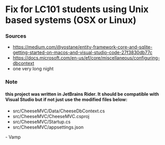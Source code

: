 # Fix for LC101 students using Unix based systems (OSX or Linux)

### Sources

- https://medium.com/@yostane/entity-framework-core-and-sqlite-getting-started-on-macos-and-visual-studio-code-27f3830db77c
- https://docs.microsoft.com/en-us/ef/core/miscellaneous/configuring-dbcontext
- one very long night

### Note
#### this project was written in JetBrains Rider. It should be compatible with Visual Studio but if not just use the modified files below:

- src/CheeseMVC/Data/CheeseDbContext.cs
- src/CheeseMVC/CheeseMVC.csproj
- src/CheeseMVC/Startup.cs
- src/CheeseMVC/appsettings.json


\- Vamp

